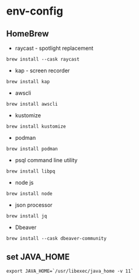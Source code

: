 # env-config
## HomeBrew 
- raycast - spotlight replacement
``` console
brew install --cask raycast
```
- kap - screen recorder
``` console
brew install kap
```
- awscli
```console
brew install awscli 
```
- kustomize
``` console
brew install kustomize
```
- podman
```console
brew install podman
```
- psql command line utility
```console
brew install libpq 
```
- node js
```console
brew install node
```
- json processor
```console
brew install jq
```
- Dbeaver
```console
brew install --cask dbeaver-community 
```

## set JAVA_HOME
```
export JAVA_HOME=`/usr/libexec/java_home -v 11`
```
